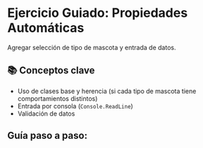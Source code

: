 # Ejercicio Guiado: Propiedades Automáticas

Agregar selección de tipo de mascota y entrada de datos.

## 📚 Conceptos clave

* Uso de clases base y herencia (si cada tipo de mascota tiene comportamientos distintos)
* Entrada por consola (`Console.ReadLine`)
* Validación de datos

## Guía paso a paso:

